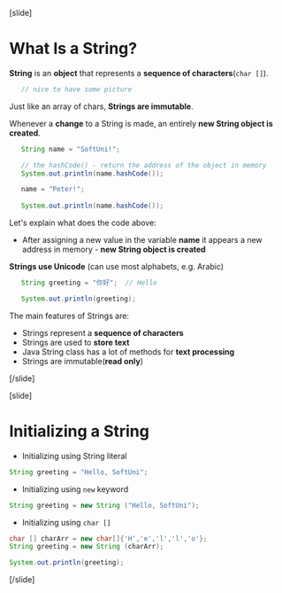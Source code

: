 [slide]
# What Is a String?

 **String** is an **object** that represents a **sequence of characters**(`char []`).

 ```java
    // nice to have some picture
 ```

 Just like an array of chars, **Strings are immutable**.

 Whenever a **change** to a String is made, an entirely **new String object is created**. 
 ```java live
    String name = "SoftUni!";

    // the hashCode() - return the address of the object in memory
    System.out.println(name.hashCode());

    name = "Peter!";
    
    System.out.println(name.hashCode());
 ```
 Let's explain what does the code above:
 - After assigning a new value in the variable **name** it appears a new address in memory - **new String object is created**



 **Strings use Unicode** (can use most alphabets, e.g. Arabic) 
 ```java live
    String greeting = "你好";  // Hello

    System.out.println(greeting);
 ```

The main features of Strings are:
- Strings represent a **sequence of characters**
- Strings are used to **store text**
- Java String class has a lot of methods for **text processing**
- Strings are immutable(**read only**)



  

[/slide]

[slide]
# Initializing a String

- Initializing using String literal
```java
String greeting = "Hello, SoftUni";
```

- Initializing using `new` keyword

```java 
String greeting = new String ("Hello, SoftUni");
```
- Initializing using `char []`
```java live
char [] charArr = new char[]{'H','e','l','l','o'};
String greeting = new String (charArr);

System.out.println(greeting);
```
[/slide]